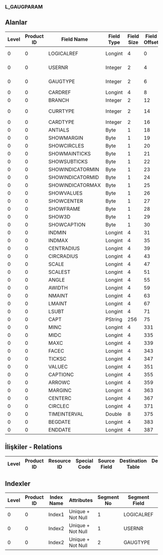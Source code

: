 ### L_GAUGPARAM

## Alanlar

**Level**|**Product ID**|**Field Name**|**Field Type**|**Field Size**|**Field Offset**|**Türkçe Açıklama**|**Expression**
-----|-----|-----|-----|-----|-----|-----|-----
0|0|LOGICALREF|Longint|4|0|GAUGPARAM Reference|GAUGPARAM Reference
0|0|USERNR|Integer|2|4|Kullanıcı numarası|User Number
0|0|GAUGTYPE|Integer|2|6|Gösterge Türü|Indicator Type
0|0|CARDREF|Longint|4|8||
0|0|BRANCH|Integer|2|12|İşyeri|Division
0|0|CURRTYPE|Integer|2|14|Döviz Türü|Currency Type
0|0|CARDTYPE|Integer|2|16|Kart Türü|Card Type
0|0|ANTIALS|Byte|1|18||
0|0|SHOWMARGIN|Byte|1|19||
0|0|SHOWCIRCLES|Byte|1|20||
0|0|SHOWMAINTICKS|Byte|1|21||
0|0|SHOWSUBTICKS|Byte|1|22||
0|0|SHOWINDICATORMIN|Byte|1|23||
0|0|SHOWINDICATORMID|Byte|1|24||
0|0|SHOWINDICATORMAX|Byte|1|25||
0|0|SHOWVALUES|Byte|1|26||
0|0|SHOWCENTER|Byte|1|27||
0|0|SHOWFRAME|Byte|1|28||
0|0|SHOW3D|Byte|1|29||
0|0|SHOWCAPTION|Byte|1|30||
0|0|INDMIN|Longint|4|31||
0|0|INDMAX|Longint|4|35||
0|0|CENTRADIUS|Longint|4|39||
0|0|CIRCRADIUS|Longint|4|43||
0|0|SCALE|Longint|4|47||
0|0|SCALEST|Longint|4|51||
0|0|ANGLE|Longint|4|55||
0|0|AWIDTH|Longint|4|59||
0|0|NMAINT|Longint|4|63||
0|0|LMAINT|Longint|4|67||
0|0|LSUBT|Longint|4|71||
0|0|CAPT|PString|256|75||
0|0|MINC|Longint|4|331||
0|0|MIDC|Longint|4|335||
0|0|MAXC|Longint|4|339||
0|0|FACEC|Longint|4|343||
0|0|TICKSC|Longint|4|347||
0|0|VALUEC|Longint|4|351||
0|0|CAPTIONC|Longint|4|355||
0|0|ARROWC|Longint|4|359||
0|0|MARGINC|Longint|4|363||
0|0|CENTERC|Longint|4|367||
0|0|CIRCLEC|Longint|4|371||
0|0|TIMEINTERVAL|Double|8|375||
0|0|BEGDATE|Longint|4|383||
0|0|ENDDATE|Longint|4|387||

## İlişkiler - Relations
**Level**|**Product ID**|**Resource ID**|**Special Code**|**Source Field**|**Destination Table**|**Destination Field**|**Relation Type**|**Extra Condition**
-----|-----|-----|-----|-----|-----|-----|-----|-----

## Indexler
**Level**|**Product ID**|**Index Name**|**Attributes**|**Segment No**|**Segment Field**|**Sense**
-----|-----|-----|-----|-----|-----|-----
0|0|Index1|Unique + Not Null|1|LOGICALREF|Ascending
0|0|Index2|Unique + Not Null|1|USERNR|Ascending
0|0|Index2|Unique + Not Null|2|GAUGTYPE|Ascending
